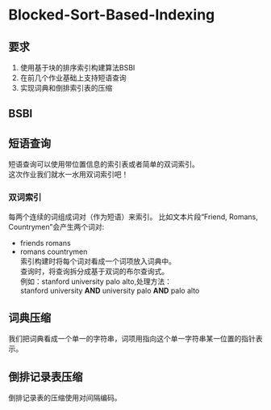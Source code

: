 # Blocked-Sort-Based-Indexing
## 要求
1. 使用基于块的排序索引构建算法BSBI
2. 在前几个作业基础上支持短语查询
3. 实现词典和倒排索引表的压缩

## BSBI

## 短语查询
短语查询可以使用带位置信息的索引表或者简单的双词索引。  
这次作业我们就水一水用双词索引吧！
### 双词索引
每两个连续的词组成词对（作为短语）来索引。
比如文本片段“Friend, Romans, Countrymen”会产生两个词对:
* friends romans
* romans countrymen  
索引构建时将每个词对看成一个词项放入词典中。  
查询时，将查询拆分成基于双词的布尔查询式。  
例如：stanford university palo alto,处理方法：  
stanford university **AND** university palo **AND** palo alto


## 词典压缩
我们把词典看成一个单一的字符串，词项用指向这个单一字符串某一位置的指针表示。

## 倒排记录表压缩
倒排记录表的压缩使用对间隔编码。
